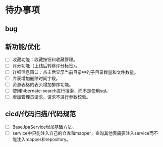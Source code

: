 # 待办事项

## bug

## 新功能/优化

- [ ] 收藏功能：收藏按钮和收藏管理。
- [ ] 评分功能（上线后转移评分标签）。
- [ ] 详细信息窗口：点击后显示当前目录中的子目录数量和文件数量。
- [ ] 库表增加删除时间字段。
- [ ] 资源表格的表头增加排序功能。
- [ ] 使用hibernate-search进行搜索，而不是使用sql。
- [ ] 增加管理员请求，请求不进行参数校验。

## cicd/代码扫描/代码规范

- [ ] BaseJpaService增加基础方法。
- [ ] service中只能注入自己的仓库和mapper，查询其他表需要注入service而不能注入mapper和repository。
